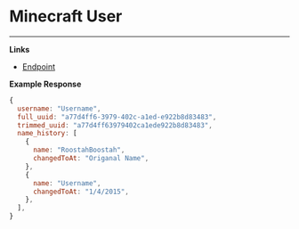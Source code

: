 # Minecraft User
---------------------------------------

__Links__
* [Endpoint](https://some-random-api.ml/mc?username=username)

__Example Response__ 
```js
{
  username: "Username",
  full_uuid: "a77d4ff6-3979-402c-a1ed-e922b8d83483",
  trimmed_uuid: "a77d4ff63979402ca1ede922b8d83483",
  name_history: [
    {
      name: "RoostahBoostah",
      changedToAt: "Origanal Name",
    },
    {
      name: "Username",
      changedToAt: "1/4/2015",
    },
  ],
}
```